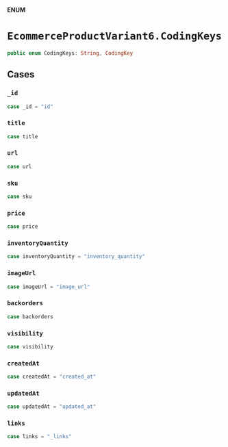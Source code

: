 **ENUM**

# `EcommerceProductVariant6.CodingKeys`

```swift
public enum CodingKeys: String, CodingKey
```

## Cases
### `_id`

```swift
case _id = "id"
```

### `title`

```swift
case title
```

### `url`

```swift
case url
```

### `sku`

```swift
case sku
```

### `price`

```swift
case price
```

### `inventoryQuantity`

```swift
case inventoryQuantity = "inventory_quantity"
```

### `imageUrl`

```swift
case imageUrl = "image_url"
```

### `backorders`

```swift
case backorders
```

### `visibility`

```swift
case visibility
```

### `createdAt`

```swift
case createdAt = "created_at"
```

### `updatedAt`

```swift
case updatedAt = "updated_at"
```

### `links`

```swift
case links = "_links"
```
